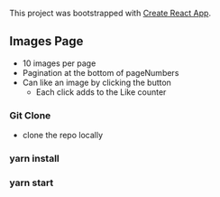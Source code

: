This project was bootstrapped with [Create React App](https://github.com/facebook/create-react-app).

## Images Page

- 10 images per page
- Pagination at the bottom of pageNumbers
- Can like an image by clicking the button
  - Each click adds to the Like counter

### Git Clone
- clone the repo locally

### yarn install
### yarn start
